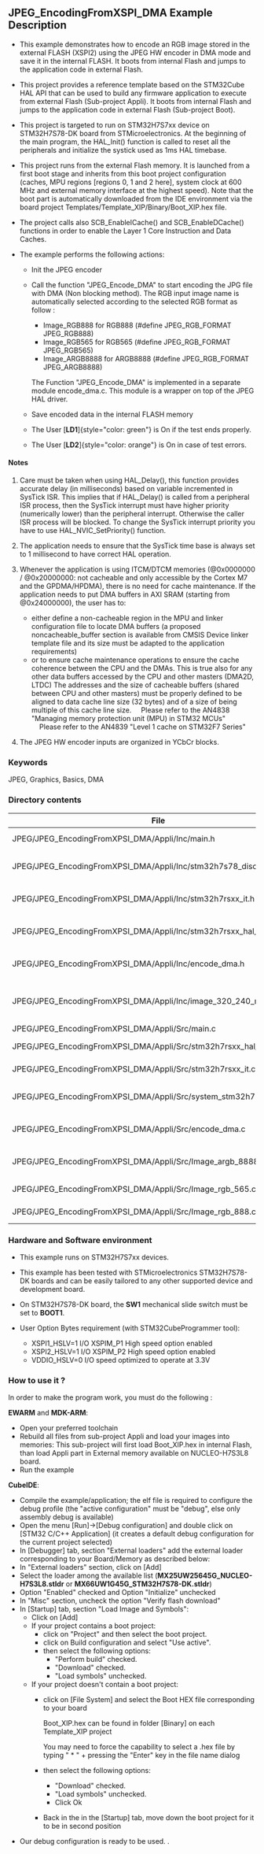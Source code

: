 ## <b>JPEG_EncodingFromXSPI_DMA Example Description</b>

- This example demonstrates how to encode an RGB image stored in the external FLASH (XSPI2) using the JPEG HW encoder in DMA mode and save it in the internal FLASH.
It boots from internal Flash and jumps to the application code in external Flash.

- This project provides a reference template based on the STM32Cube HAL API that can be used
to build any firmware application to execute from external Flash (Sub-project Appli). It boots from internal Flash and jumps
to the application code in external Flash (Sub-project Boot).
- This project is targeted to run on STM32H7S7xx device on STM32H7S78-DK board from STMicroelectronics.
At the beginning of the main program, the HAL_Init() function is called to reset
all the peripherals and initialize the systick used as 1ms HAL timebase.
- This project runs from the external Flash memory. It is launched from a first boot stage and inherits from this boot project
configuration (caches, MPU regions [regions 0, 1 and 2 here], system clock at 600 MHz and external memory interface at the highest speed).
Note that the boot part is automatically downloaded from the IDE environment via the board project Templates/Template_XIP/Binary/Boot_XIP.hex file.
- The project calls also SCB_EnableICache() and SCB_EnableDCache() functions in order to enable
the Layer 1 Core Instruction and Data Caches.

- The example performs the following actions:
  - Init the JPEG encoder
  - Call the function "JPEG_Encode_DMA" to start encoding the JPG file with DMA (Non blocking method).
    The RGB input image name is automatically selected according to the selected RGB format as follow :
    - Image_RGB888 for RGB888 (#define JPEG_RGB_FORMAT      JPEG_RGB888)
    - Image_RGB565 for RGB565 (#define JPEG_RGB_FORMAT      JPEG_RGB565)
    - Image_ARGB8888 for ARGB8888 (#define JPEG_RGB_FORMAT      JPEG_ARGB8888)

    The Function "JPEG_Encode_DMA" is implemented in a separate module encode_dma.c.
    This module is a wrapper on top of the JPEG HAL driver.
  - Save encoded data in the internal FLASH memory  
  - The User [**LD1**]{style="color: green"} is On if the test ends properly.
  - The User [**LD2**]{style="color: orange"} is On in case of test errors.
  
#### <b>Notes</b>

 1. Care must be taken when using HAL_Delay(), this function provides accurate delay (in milliseconds)
    based on variable incremented in SysTick ISR. This implies that if HAL_Delay() is called from
    a peripheral ISR process, then the SysTick interrupt must have higher priority (numerically lower)
    than the peripheral interrupt. Otherwise the caller ISR process will be blocked.
    To change the SysTick interrupt priority you have to use HAL_NVIC_SetPriority() function.

 2. The application needs to ensure that the SysTick time base is always set to 1 millisecond
    to have correct HAL operation.

 3. Whenever the application is using ITCM/DTCM memories (@0x0000000 / @0x20000000: not cacheable and only accessible
    by the Cortex M7 and the GPDMA/HPDMA), there is no need for cache maintenance.
    If the application needs to put DMA buffers in AXI SRAM (starting from @0x24000000), the user has to:
    - either define a non-cacheable region in the MPU and linker configuration file to locate DMA buffers
      (a proposed noncacheable_buffer section is available from CMSIS Device linker template file and its size must
      be adapted to the application requirements)
    - or to ensure cache maintenance operations to ensure the cache coherence between the CPU and the DMAs.
    This is true also for any other data buffers accessed by the CPU and other masters (DMA2D, LTDC)
    The addresses and the size of cacheable buffers (shared between CPU and other masters)
    must be properly defined to be aligned to data cache line size (32 bytes) and of a size of being multiple
    of this cache line size.
    Please refer to the AN4838 "Managing memory protection unit (MPU) in STM32 MCUs"
    Please refer to the AN4839 "Level 1 cache on STM32F7 Series"

4. The JPEG HW encoder inputs are organized in YCbCr blocks.

### <b>Keywords</b>

JPEG, Graphics, Basics, DMA

### <b>Directory contents</b>
File                                                                     | Description
 ---                                                                     | ---
  JPEG/JPEG_EncodingFromXPSI_DMA/Appli/Inc/main.h                        | Header for main.c module  
  JPEG/JPEG_EncodingFromXPSI_DMA/Appli/Inc/stm32h7s78_discovery_conf.h   | BSP Configuration file
  JPEG/JPEG_EncodingFromXPSI_DMA/Appli/Inc/stm32h7rsxx_it.h              | Interrupt handlers header file
  JPEG/JPEG_EncodingFromXPSI_DMA/Appli/Inc/stm32h7rsxx_hal_conf.h        | HAL configuration file
  JPEG/JPEG_EncodingFromXPSI_DMA/Appli/Inc/encode_dma.h                  | Header for encode_dma.c module
  JPEG/JPEG_EncodingFromXPSI_DMA/Appli/Inc/image_320_240_rgb.h           | Specification of RGB image to load in FLASH
  JPEG/JPEG_EncodingFromXPSI_DMA/Appli/Src/main.c                        | Main program
  JPEG/JPEG_EncodingFromXPSI_DMA/Appli/Src/stm32h7rsxx_hal_msp.c         | HAL MSP module
  JPEG/JPEG_EncodingFromXPSI_DMA/Appli/Src/stm32h7rsxx_it.c              | Interrupt handlers
  JPEG/JPEG_EncodingFromXPSI_DMA/Appli/Src/system_stm32h7rsxx.c          | STM32H7RSxx system source file  
  JPEG/JPEG_EncodingFromXPSI_DMA/Appli/Src/encode_dma.c                  | JPEG Encoding with DMA module
  JPEG/JPEG_EncodingFromXPSI_DMA/Appli/Src/Image_argb_8888.c             | Example of ARGB888 image
  JPEG/JPEG_EncodingFromXPSI_DMA/Appli/Src/Image_rgb_565.c               | Example of RGB565 image
  JPEG/JPEG_EncodingFromXPSI_DMA/Appli/Src/Image_rgb_888.c               | Example of RGB888 image

### <b>Hardware and Software environment</b>

  - This example runs on STM32H7S7xx devices.

  - This example has been tested with STMicroelectronics STM32H7S78-DK
    boards and can be easily tailored to any other supported device
    and development board.

  - On STM32H7S78-DK board, the **SW1** mechanical slide switch must be set to **BOOT1**.

  - User Option Bytes requirement (with STM32CubeProgrammer tool):

    - XSPI1_HSLV=1     I/O XSPIM_P1 High speed option enabled
    - XSPI2_HSLV=1     I/O XSPIM_P2 High speed option enabled
    - VDDIO_HSLV=0     I/O speed optimized to operate at 3.3V

### <b>How to use it ?</b>

In order to make the program work, you must do the following :

**EWARM** and **MDK-ARM**:

 - Open your preferred toolchain
 - Rebuild all files from sub-project Appli and load your images into memories: This sub-project will first load Boot_XIP.hex in internal Flash,
   than load Appli part in External memory available on NUCLEO-H7S3L8 board.
 - Run the example

**CubeIDE**:

 - Compile the example/application; the elf file is required to configure the debug profile (the "active configuration" must be "debug", else only assembly debug is available)
 - Open the menu [Run]->[Debug configuration] and double click on  [STM32 C/C++ Application] (it creates a default debug configuration for the current project selected)
 - In [Debugger] tab, section "External  loaders" add the external loader corresponding to your Board/Memory as described below:
 - In "External loaders" section, click on [Add]
 - Select the loader among the available list (**MX25UW25645G_NUCLEO-H7S3L8.stldr** or **MX66UW1G45G_STM32H7S78-DK.stldr**)
 - Option "Enabled" checked and Option "Initialize" unchecked
 - In "Misc" section, uncheck the option "Verify flash download"
 - In [Startup] tab, section "Load Image and Symbols":
   - Click on [Add]
   - If your project contains a boot project:
     - click on "Project" and then select the boot project.
     - click on Build configuration and select "Use active".
     - then select the following options:
       - "Perform build" checked.
       - "Download" checked.
       - "Load symbols" unchecked.
   - If your project doesn't contain a boot project:
     - click on [File System] and select the Boot HEX file corresponding to your board

        Boot_XIP.hex can be found in folder [Binary] on each Template_XIP project

        You may need to force the capability to select a .hex file by typing " * " + pressing the "Enter" key in the file name dialog

     - then select the following options:
       - "Download"      checked.
       - "Load symbols" unchecked.
       - Click Ok
     - Back in the in the [Startup] tab, move down the boot project for it to be in second position
 - Our debug configuration is ready to be used.
.